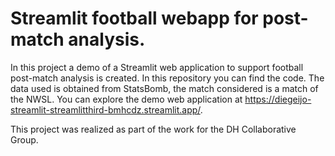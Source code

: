 # Streamlit football webapp for post-match analysis.
In this project a demo of a Streamlit web application to support football post-match analysis is created. In this repository you can find the code.
The data used is obtained from StatsBomb, the match considered is a match of the NWSL. You can explore the demo web application at https://diegeijo-streamlit-streamlitthird-bmhcdz.streamlit.app/.

This project was realized as part of the work for the DH Collaborative Group.
